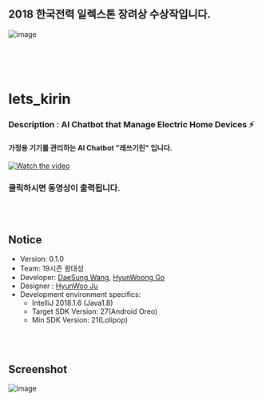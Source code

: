 ## 2018 한국전력 일렉스톤 장려상 수상작입니다.

![image](https://user-images.githubusercontent.com/38183241/45254827-a8f8cf00-b3b9-11e8-8166-c5f431c13b74.png)

<br>
<br>
<br>


# lets_kirin


### Description : AI Chatbot that Manage Electric Home Devices ⚡️
#### 가정용 기기를 관리하는 AI Chatbot "레쓰기린" 입니다.


[![Watch the video](https://user-images.githubusercontent.com/38183241/45254924-78b23000-b3bb-11e8-9ff5-28f3e143cf42.png)](https://www.youtube.com/watch?v=bSqrA-iVOM4)

### 클릭하시면 동영상이 출력됩니다.
<br>
<br>

## Notice
* Version: 0.1.0
* Team: 19시즌 왕대성
* Developer: [DaeSung Wang](https://github.com/Mamosoo), [HyunWoong Go](https://github.com/gusdnd852)
* Designer : [HyunWoo Ju](https://www.instagram.com/henu21/)
* Development environment specifics:
	- IntelliJ 2018.1.6 (Java1.8)
	- Target SDK Version: 27(Android Oreo)
	- Min SDK Version: 21(Lolipop)

<br>
<br>

## Screenshot

![image](https://user-images.githubusercontent.com/38183241/45254958-c333ac80-b3bb-11e8-96e6-15a3eccf2eb4.png)

